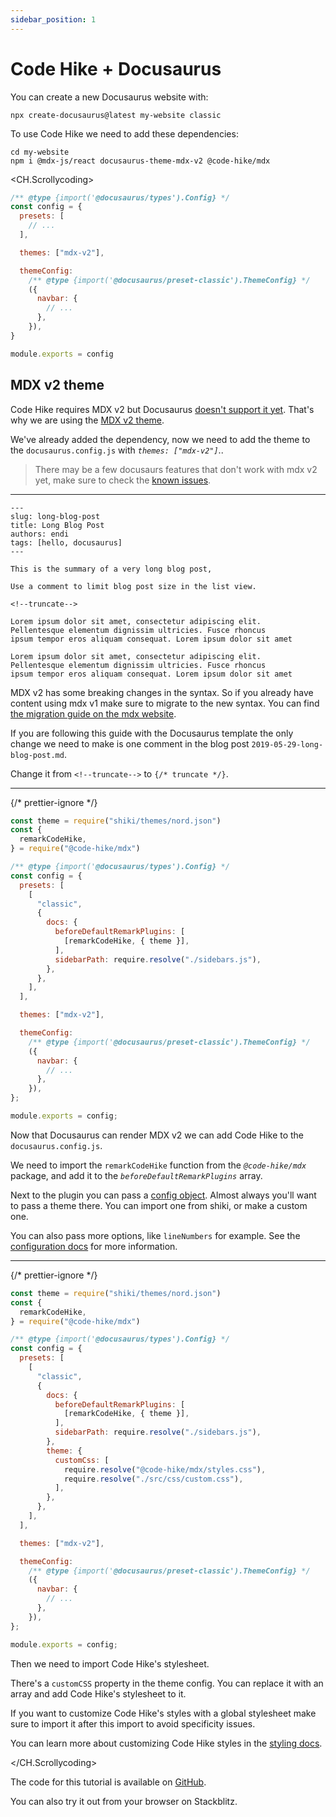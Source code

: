 ```yaml
---
sidebar_position: 1
---
```


# Code Hike + Docusaurus

You can create a new Docusaurus website with:

```
npx create-docusaurus@latest my-website classic
```

To use Code Hike we need to add these dependencies:

```
cd my-website
npm i @mdx-js/react docusaurus-theme-mdx-v2 @code-hike/mdx
```

<CH.Scrollycoding>

```js docusaurus.config.js focus=7
/** @type {import('@docusaurus/types').Config} */
const config = {
  presets: [
    // ...
  ],

  themes: ["mdx-v2"],

  themeConfig:
    /** @type {import('@docusaurus/preset-classic').ThemeConfig} */
    ({
      navbar: {
        // ...
      },
    }),
}

module.exports = config
```

## MDX v2 theme

Code Hike requires MDX v2 but Docusaurus [doesn't support it yet](https://github.com/facebook/docusaurus/issues/4029). That's why we are using the [MDX v2 theme](https://github.com/pomber/docusaurus-mdx-2).

We've already added the dependency, now we need to add the theme to the `docusaurus.config.js` with _`themes: ["mdx-v2"]`_..

> There may be a few docusaurs features that don't work with mdx v2 yet, make sure to check the [known issues](https://github.com/pomber/docusaurus-mdx-2#known-issues).

---

```text blog/2019-05-29-long-blog-post.md focus=12
---
slug: long-blog-post
title: Long Blog Post
authors: endi
tags: [hello, docusaurus]
---

This is the summary of a very long blog post,

Use a comment to limit blog post size in the list view.

<!--truncate-->

Lorem ipsum dolor sit amet, consectetur adipiscing elit.
Pellentesque elementum dignissim ultricies. Fusce rhoncus
ipsum tempor eros aliquam consequat. Lorem ipsum dolor sit amet

Lorem ipsum dolor sit amet, consectetur adipiscing elit.
Pellentesque elementum dignissim ultricies. Fusce rhoncus
ipsum tempor eros aliquam consequat. Lorem ipsum dolor sit amet

```

MDX v2 has some breaking changes in the syntax. So if you already have content using mdx v1 make sure to migrate to the new syntax. You can find [the migration guide on the mdx website](https://mdxjs.com/migrating/v2/).

If you are following this guide with the Docusaurus template the only change we need to make is one comment in the blog post `2019-05-29-long-blog-post.md`.

Change it from `<!--truncate-->` to `{/* truncate */}`.

---

{/* prettier-ignore */}
```js docusaurus.config.js focus=1:4,13:15
const theme = require("shiki/themes/nord.json")
const {
  remarkCodeHike,
} = require("@code-hike/mdx")

/** @type {import('@docusaurus/types').Config} */
const config = {
  presets: [
    [
      "classic",
      {
        docs: {
          beforeDefaultRemarkPlugins: [
            [remarkCodeHike, { theme }],
          ],
          sidebarPath: require.resolve("./sidebars.js"),
        },
      },
    ],
  ],

  themes: ["mdx-v2"],

  themeConfig:
    /** @type {import('@docusaurus/preset-classic').ThemeConfig} */
    ({
      navbar: {
        // ...
      },
    }),
};

module.exports = config;
```

Now that Docusaurus can render MDX v2 we can add Code Hike to the `docusaurus.config.js`.

We need to import the `remarkCodeHike` function from the _`@code-hike/mdx`_ package, and add it to the _`beforeDefaultRemarkPlugins`_ array.

Next to the plugin you can pass a [config object](focus://14[30:38]). Almost always you'll want to pass a theme there. You can import one from shiki, or make a custom one.

You can also pass more options, like `lineNumbers` for example. See the [configuration docs](/configuration) for more information.

---

{/* prettier-ignore */}
```js docusaurus.config.js focus=19,20,22
const theme = require("shiki/themes/nord.json")
const {
  remarkCodeHike,
} = require("@code-hike/mdx")

/** @type {import('@docusaurus/types').Config} */
const config = {
  presets: [
    [
      "classic",
      {
        docs: {
          beforeDefaultRemarkPlugins: [
            [remarkCodeHike, { theme }],
          ],
          sidebarPath: require.resolve("./sidebars.js"),
        },
        theme: {
          customCss: [
            require.resolve("@code-hike/mdx/styles.css"),
            require.resolve("./src/css/custom.css"),
          ],
        },
      },
    ],
  ],

  themes: ["mdx-v2"],

  themeConfig:
    /** @type {import('@docusaurus/preset-classic').ThemeConfig} */
    ({
      navbar: {
        // ...
      },
    }),
};

module.exports = config;
```

Then we need to import Code Hike's stylesheet.

There's a `customCSS` property in the theme config. You can replace it with an array and add Code Hike's stylesheet to it.

If you want to customize Code Hike's styles with a global stylesheet make sure to import it after this import to avoid specificity issues.

You can learn more about customizing Code Hike styles in the [styling docs](/styling).

</CH.Scrollycoding>

The code for this tutorial is available on [GitHub](https://github.com/code-hike/codehike/tree/main/examples/docusaurus).

You can also try it out from your browser on Stackblitz.
